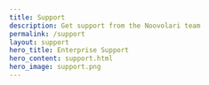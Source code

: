 ```yaml
---
title: Support
description: Get support from the Noovolari team
permalink: /support
layout: support
hero_title: Enterprise Support
hero_content: support.html
hero_image: support.png
---
```

